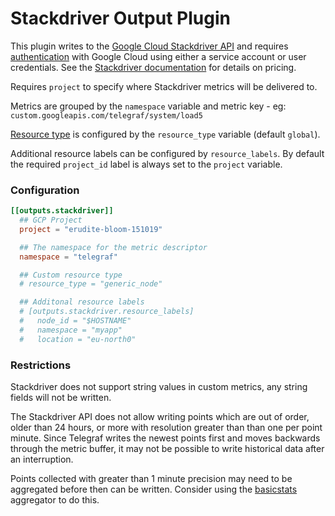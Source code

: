 # Stackdriver Output Plugin

This plugin writes to the [Google Cloud Stackdriver API](https://cloud.google.com/monitoring/api/v3/)
and requires [authentication](https://cloud.google.com/docs/authentication/getting-started) with Google Cloud using either a service account or user credentials. See the [Stackdriver documentation](https://cloud.google.com/stackdriver/pricing#stackdriver_monitoring_services) for details on pricing.

Requires `project` to specify where Stackdriver metrics will be delivered to.

Metrics are grouped by the `namespace` variable and metric key - eg: `custom.googleapis.com/telegraf/system/load5`

[Resource type](https://cloud.google.com/monitoring/api/resources) is configured by the `resource_type` variable (default `global`).

Additional resource labels can be configured by `resource_labels`. By default the required `project_id` label is always set to the `project` variable.

### Configuration

```toml
[[outputs.stackdriver]]
  ## GCP Project
  project = "erudite-bloom-151019"

  ## The namespace for the metric descriptor
  namespace = "telegraf"

  ## Custom resource type
  # resource_type = "generic_node"

  ## Additonal resource labels
  # [outputs.stackdriver.resource_labels]
  #   node_id = "$HOSTNAME"
  #   namespace = "myapp"
  #   location = "eu-north0"
```

### Restrictions

Stackdriver does not support string values in custom metrics, any string
fields will not be written.

The Stackdriver API does not allow writing points which are out of order,
older than 24 hours, or more with resolution greater than than one per point
minute.  Since Telegraf writes the newest points first and moves backwards
through the metric buffer, it may not be possible to write historical data
after an interruption.

Points collected with greater than 1 minute precision may need to be
aggregated before then can be written.  Consider using the [basicstats][]
aggregator to do this.

[basicstats]: /plugins/aggregators/basicstats/README.md
